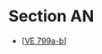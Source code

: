 # Section AN

* [[VE 799a-b]]

[//begin]: # "Autogenerated link references for markdown compatibility"
[VE 799a-b]: <VE 799a-b> "VE 799a-b"
[//end]: # "Autogenerated link references"